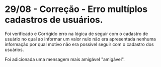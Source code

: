 # 29/08 - Correção - Erro multíplos cadastros de usuários.

Foi verificado e Corrigido erro na lógica de seguir com o cadastro de usuário no qual ao informar um valor nulo não era apresentada nenhuma informação por qual motivo não era possível seguir com o cadastro dos usuários.

Foi adicionada uma mensagem mais amigável "amigável". 